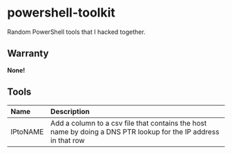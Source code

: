 # powershell-toolkit

Random PowerShell tools that I hacked together.

## Warranty

**None!**

## Tools

|  Name          |  Description     |
| :------------- | :--------------- |
| IPtoNAME  | Add a column to a csv file that contains the host name by doing a DNS PTR lookup for the IP address in that row |
